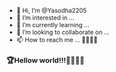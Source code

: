 - 👋 Hi, I’m @Yasodha2205
- 👀 I’m interested in ...
- 🌱 I’m currently learning ...
- 💞️ I’m looking to collaborate on ...
- 📫 How to reach me ...
🎊️🎊️🎉️🎉️
<!---
Yasodha2205/Yasodha2205 is a ✨ special ✨ repository because its `README.md` (this file) appears on your GitHub profile.
You can click the Preview link to take a look at your changes.
--->
<html>
<body>
<h3>🏆️Hellow world!!!🏅🥇🥈🥉</h3>

</form>
</html>
</body>
